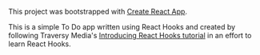 This project was bootstrapped with [Create React App](https://github.com/facebook/create-react-app).

This is a simple To Do app written using React Hooks and created by following Traversy Media's [Introducing React Hooks tutorial](https://youtu.be/mxK8b99iJTg) in an effort to learn React Hooks.
